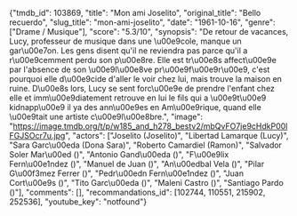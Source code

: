{"tmdb_id": 103869, "title": "Mon ami Joselito", "original_title": "Bello recuerdo", "slug_title": "mon-ami-joselito", "date": "1961-10-16", "genre": ["Drame / Musique"], "score": "5.3/10", "synopsis": "De retour de vacances, Lucy, professeur de musique dans une \u00e9cole, manque un gar\u00e7on. Les gens disent qu'il ne reviendra pas parce qu'il a r\u00e9cemment perdu son p\u00e8re. Elle est tr\u00e8s affect\u00e9e par l'absence de son \u00e9l\u00e8ve pr\u00e9f\u00e9r\u00e9, c'est pourquoi elle d\u00e9cide d'aller le voir chez lui, mais trouve la maison en ruine. D\u00e8s lors, Lucy se sent forc\u00e9e de prendre l'enfant chez elle et imm\u00e9diatement retrouve en lui le fils qui a \u00e9t\u00e9 kidnapp\u00e9 il ya des ann\u00e9es en Am\u00e9rique, quand elle \u00e9tait une artiste c\u00e9l\u00e8bre.", "image": "https://image.tmdb.org/t/p/w185_and_h278_bestv2/mbQvFO7je9cHdkP00lFGJSOcr7u.jpg", "actors": ["Joselito (Joselito)", "Libertad Lamarque (Lucy)", "Sara Garc\u00eda (Dona Sara)", "Roberto Camardiel (Ramon)", "Salvador Soler Mar\u00ed ()", "Antonio Gand\u00eda ()", "F\u00e9lix Fern\u00e1ndez ()", "Manuel de Juan ()", "An\u00edbal Vela ()", "Pilar G\u00f3mez Ferrer ()", "Pedr\u00edn Fern\u00e1ndez ()", "Juan Cort\u00e9s ()", "Tito Garc\u00eda ()", "Maleni Castro ()", "Santiago Pardo ()"], "comments": [], "recommandations_id": [102744, 110551, 215902, 252536], "youtube_key": "notfound"}